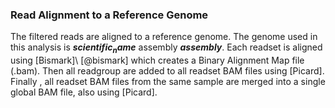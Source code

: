 ### Read Alignment to a Reference Genome

The filtered reads are aligned to a reference genome. The genome used in this analysis is **_$scientific_name$_** assembly **$assembly$**. Each readset is aligned using [Bismark]\ [@bismark] which creates a Binary Alignment Map file (.bam). Then all readgroup are added to all readset BAM files using [Picard]. Finally , all readset BAM files from the same sample are merged into a single global BAM file, also using [Picard].
